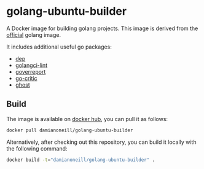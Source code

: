 # golang-ubuntu-builder

A Docker image for building golang projects.  This image is derived from the [official](https://hub.docker.com/_/golang/) golang image.

It includes additional useful go packages:

* [dep](github.com/golang/dep/cmd/dep)
* [golangci-lint](https://github.com/golangci/golangci-lint)
* [goverreport](https://github.com/mcubik/goverreport)
* [go-critic](https://go-critic.github.io)
* [ghost](https://github.com/elliotchance/ghost)

## Build

The image is available on [docker hub](https://hub.docker.com/r/damianoneill/golang-ubuntu-builder/), you can pull it as follows:

```sh
docker pull damianoneill/golang-ubuntu-builder
```

Alternatively, after checking out this repository, you can build it locally with the following command:

```sh
docker build -t="damianoneill/golang-ubuntu-builder" .
```
